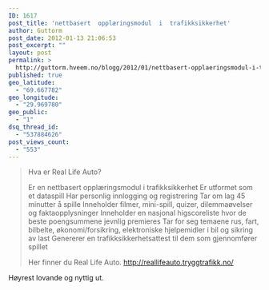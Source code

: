 ```yaml
---
ID: 1617
post_title: 'nettbasert  opplæringsmodul  i  trafikksikkerhet'
author: Guttorm
post_date: 2012-01-13 21:06:53
post_excerpt: ""
layout: post
permalink: >
  http://guttorm.hveem.no/blogg/2012/01/nettbasert-opplaeringsmodul-i-trafikksikkerhet/
published: true
geo_latitude:
  - "69.667782"
geo_longitude:
  - "29.969780"
geo_public:
  - "1"
dsq_thread_id:
  - "537884626"
post_views_count:
  - "553"
---
```

<blockquote>Hva er Real Life Auto?

Er en nettbasert opplæringsmodul i trafikksikkerhet
Er utformet som et dataspill
Har personlig innlogging og registrering
Tar om lag 45 minutter å spille
Inneholder filmer, mini-spill, quizer, dilemmaøvelser og faktaopplysninger
Inneholder en nasjonal higscoreliste hvor de beste poengsummene jevnlig premieres
Tar for seg temaene rus, fart, bilbelte, økonomi/forsikring, elektroniske hjelpemidler i bil og sikring av last
Genererer en trafikksikkerhetsattest til dem som gjennomfører spillet

Her finner du Real Life Auto. <a href="http://reallifeauto.tryggtrafikk.no/">http://reallifeauto.tryggtrafikk.no/</a></blockquote>

Høyrest lovande og nyttig ut.